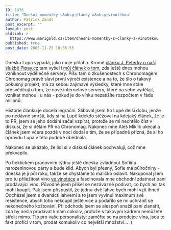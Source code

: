 ```yaml
---
ID: 1876
title: 'Dnešní momentky s&nbsp;články a&nbsp;vinotékou'
author: Patrick Zandl
post_excerpt: ""
layout: post
oldlink: >
  https://www.marigold.cz/item/dnesni-momentky-s-clanky-a-vinotekou
published: true
post_date: 2005-11-25 10:55:55
---
```

<p>Dneska Lupa vypadá, jako moje příloha. Kromě <a href="http://www.lupa.cz/clanek.php3?show=4528">článku J. Peterky o naší službě Pipay.cz </a>tam vyšel i <a href="http://www.lupa.cz/clanek.php3?show=4529">můj článek o tom</a>, zda ještě dnes mohou vzniknout výdělečné servery. Píšu tam o zkušenostech s Chronomagem. Chronomag právě slaví první výročí existence a na to, že šlo o takový pokusný projekt, má za sebou zajímavé výsledky, které mne stále přesvědčují o tom, že nové internetové servery, které na sebe vydělají, vznikat mohou i u nás - pokud je do vínku nezatížíte rozpočtem v řádu milionů. </p>

<p>Historie článku je docela legrační. Sliboval jsem ho Lupě delší dobu, jenže po nedávné smršti, kdy si na Lupě kdekdo stěžoval na kdejaký článek, že je to PR, jsem se jeho dodání začal vzpírat, protože se mi nechtělo číst v diskusi, že si dělám PR na Chronomag. Nakonec mne Aleš Miklík ukecal a článek jsem včera pozdě v noci dodal s tím, že se případně přizná, že si ho opravdu Lupa v této podobě obědnala. </p>

<p>Nakonec se ukázalo, že lidi si v diskusi článek pochvalují, což mne překvapilo. </p>

<p>Po hektickém pracovním týdnu ještě dneska zvládnout Sofiinu narozeninovou párty a bude klid. Abych byl přesný, Sofie má půlročniny - dneska je jí půl roku, takže se chystáme to maličko oslavit. Nakupoval jsem pro tu příležitost víno <a href="http://www.lcnicolas.cz/">ve vinotéce</a> a fascinovala mne obchodní zdatnost paní prodávající víno. Původně jsem přišel se nezávazně podívat, co bych asi tak mohl koupit. Pak jsem přispustil, že jednu-dvě lahve bych mohl vzít ihned. Odcházel jsem s dvanácti lahvemi a to jsem vyvinul maximum své resistence, abych toho  nekoupil ještě více a podařilo se mi uchránit se nekonečného koštování. Při odchodu jsem se alespoň snažil paní zlanařit, zda by nešla prodávat k nám cokoliv, protože s takovým kádrem nemůžete střelit mimo. Tip pro vaše personalisty: zaměřte se na prodejce vína, jsou to fakt profíci v tom, prodat komukoliv co největší množství... :)
</p>

